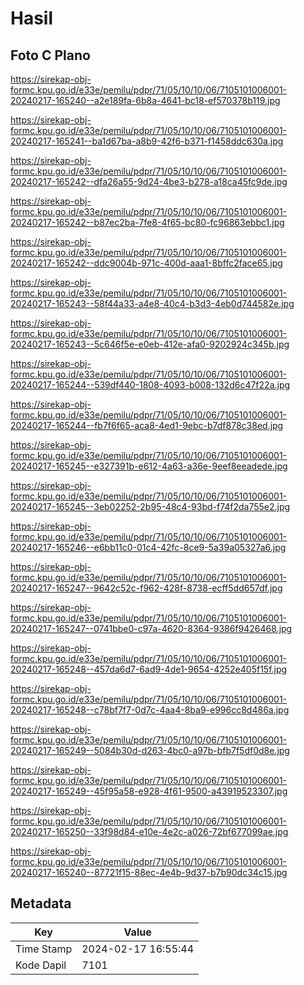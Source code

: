 # Hasil

## Foto C Plano

https://sirekap-obj-formc.kpu.go.id/e33e/pemilu/pdpr/71/05/10/10/06/7105101006001-20240217-165240--a2e189fa-6b8a-4641-bc18-ef570378b119.jpg

https://sirekap-obj-formc.kpu.go.id/e33e/pemilu/pdpr/71/05/10/10/06/7105101006001-20240217-165241--ba1d67ba-a8b9-42f6-b371-f1458ddc630a.jpg

https://sirekap-obj-formc.kpu.go.id/e33e/pemilu/pdpr/71/05/10/10/06/7105101006001-20240217-165242--dfa26a55-9d24-4be3-b278-a18ca45fc9de.jpg

https://sirekap-obj-formc.kpu.go.id/e33e/pemilu/pdpr/71/05/10/10/06/7105101006001-20240217-165242--b87ec2ba-7fe8-4f65-bc80-fc96863ebbc1.jpg

https://sirekap-obj-formc.kpu.go.id/e33e/pemilu/pdpr/71/05/10/10/06/7105101006001-20240217-165242--ddc9004b-971c-400d-aaa1-8bffc2face65.jpg

https://sirekap-obj-formc.kpu.go.id/e33e/pemilu/pdpr/71/05/10/10/06/7105101006001-20240217-165243--58f44a33-a4e8-40c4-b3d3-4eb0d744582e.jpg

https://sirekap-obj-formc.kpu.go.id/e33e/pemilu/pdpr/71/05/10/10/06/7105101006001-20240217-165243--5c646f5e-e0eb-412e-afa0-9202924c345b.jpg

https://sirekap-obj-formc.kpu.go.id/e33e/pemilu/pdpr/71/05/10/10/06/7105101006001-20240217-165244--539df440-1808-4093-b008-132d6c47f22a.jpg

https://sirekap-obj-formc.kpu.go.id/e33e/pemilu/pdpr/71/05/10/10/06/7105101006001-20240217-165244--fb7f6f65-aca8-4ed1-9ebc-b7df878c38ed.jpg

https://sirekap-obj-formc.kpu.go.id/e33e/pemilu/pdpr/71/05/10/10/06/7105101006001-20240217-165245--e327391b-e612-4a63-a36e-9eef8eeadede.jpg

https://sirekap-obj-formc.kpu.go.id/e33e/pemilu/pdpr/71/05/10/10/06/7105101006001-20240217-165245--3eb02252-2b95-48c4-93bd-f74f2da755e2.jpg

https://sirekap-obj-formc.kpu.go.id/e33e/pemilu/pdpr/71/05/10/10/06/7105101006001-20240217-165246--e6bb11c0-01c4-42fc-8ce9-5a39a05327a6.jpg

https://sirekap-obj-formc.kpu.go.id/e33e/pemilu/pdpr/71/05/10/10/06/7105101006001-20240217-165247--9642c52c-f962-428f-8738-ecff5dd657df.jpg

https://sirekap-obj-formc.kpu.go.id/e33e/pemilu/pdpr/71/05/10/10/06/7105101006001-20240217-165247--0741bbe0-c97a-4620-8364-9386f9426468.jpg

https://sirekap-obj-formc.kpu.go.id/e33e/pemilu/pdpr/71/05/10/10/06/7105101006001-20240217-165248--457da6d7-6ad9-4de1-9654-4252e405f15f.jpg

https://sirekap-obj-formc.kpu.go.id/e33e/pemilu/pdpr/71/05/10/10/06/7105101006001-20240217-165248--c78bf7f7-0d7c-4aa4-8ba9-e996cc8d486a.jpg

https://sirekap-obj-formc.kpu.go.id/e33e/pemilu/pdpr/71/05/10/10/06/7105101006001-20240217-165249--5084b30d-d263-4bc0-a97b-bfb7f5df0d8e.jpg

https://sirekap-obj-formc.kpu.go.id/e33e/pemilu/pdpr/71/05/10/10/06/7105101006001-20240217-165249--45f95a58-e928-4f61-9500-a43919523307.jpg

https://sirekap-obj-formc.kpu.go.id/e33e/pemilu/pdpr/71/05/10/10/06/7105101006001-20240217-165250--33f98d84-e10e-4e2c-a026-72bf677099ae.jpg

https://sirekap-obj-formc.kpu.go.id/e33e/pemilu/pdpr/71/05/10/10/06/7105101006001-20240217-165240--87721f15-88ec-4e4b-9d37-b7b90dc34c15.jpg


## Metadata

| Key        | Value               |
| ---------- | ------------------- |
| Time Stamp | 2024-02-17 16:55:44 |
| Kode Dapil | 7101                |



